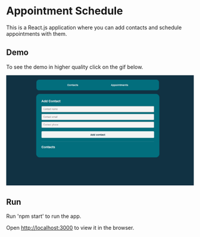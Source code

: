 # Appointment Schedule

This is a React.js application where you can add contacts and schedule appointments with them.

## Demo

To see the demo in higher quality click on the gif below.

![Appointment Schedule Demo](demo/animacao.gif)

## Run

Run 'npm start' to run the app.

Open [http://localhost:3000](http://localhost:3000) to view it in the browser.